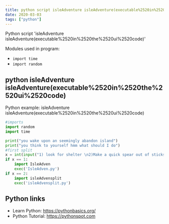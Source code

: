 ```yaml
---
title: python script isleAdventure isleAdventure(executable%2520in%2520the%2520ui%2520code) (snippet)
date: 2020-03-03
tags: ["python"]
---
```

Python script 'isleAdventure isleAdventure(executable%2520in%2520the%2520ui%2520code)'


Modules used in program: 
* `import time`
* `import random`

## python isleAdventure isleAdventure(executable%2520in%2520the%2520ui%2520code)

Python example: isleAdventure isleAdventure(executable%2520in%2520the%2520ui%2520code)

```python
#imports
import random
import time

print("you wake upon an seemingly abandon island")
print("you think to yourself hmm what should I do")
#first split
x = int(input("1) look for shelter \n2)Make a quick spear out of sticks\n"))
if x == 1:
    import IsleAdven
    exec('IsleAdven.py')
if x == 2:
    import isleAdvensplit
    exec('isleAdvensplit.py')


```

## Python links

- Learn Python: https://pythonbasics.org/
- Python Tutorial: https://pythonspot.com
